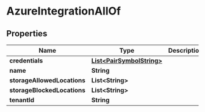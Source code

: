 

# AzureIntegrationAllOf

## Properties

Name | Type | Description | Notes
------------ | ------------- | ------------- | -------------
**credentials** | [**List&lt;PairSymbolString&gt;**](PairSymbolString.md) |  |  [optional]
**name** | **String** |  |  [optional]
**storageAllowedLocations** | **List&lt;String&gt;** |  |  [optional]
**storageBlockedLocations** | **List&lt;String&gt;** |  |  [optional]
**tenantId** | **String** |  |  [optional]



